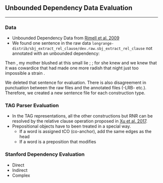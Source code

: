 ## Unbounded Dependency Data Evaluation
---

### Data
- Unbounded Dependency Data from [Rimell et al. 2009](http://www.aclweb.org/anthology/D/D09/D09-1085.pdf)
- We found one sentence in the raw data ``longrange-distrib/sbj_extract_rel_clause/dev.raw.sbj_extract_rel_clause`` not annotated with an unbounded dependency: 

Then , my mother blushed at this small lie ; ; for she knew and we knew that it was cowardice that had made one more radish that night just too impossible a strain .

We deleted that sentence for evaluation. There is also disagreement in punctuation between the raw files and the annotated files (-LRB- etc.). Therefore, we created a new sentence file for each construction type.

### TAG Parser Evaluation
- In the TAG representations, all the other constructions but RNR can be resolved by the relative clause operation proposed in [Xu et al. 2017](http://www.aclweb.org/anthology/W/W17/W17-6214.pdf).
- Prepositional objects have to been treated in a special way.
    * If a word is assigned tCO (co-anchor), add the same edges as the head
    * If a word is a preposition that modifies

### Stanford Dependency Evaluation
- Direct
- Indirect
- Complex

